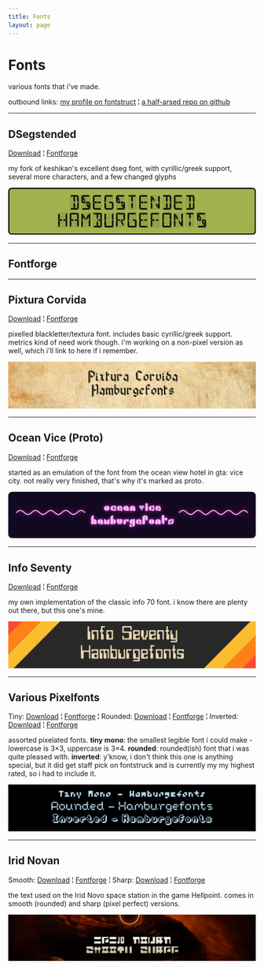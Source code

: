 ```yaml
---
title: Fonts
layout: page
---
```


# Fonts

various fonts that i've made.

outbound links: [my profile on fontstruct](https://www.fontstruct.com/fontstructors/1438889/jupitorr?order=by-balanced-rating) ¦ [a half-arsed repo on github](https://github.com/ZeusOfTheCrows/Fonts/)

---

## DSegstended

[Download](/assets/fonts/fontstruct/pixtura-corvida.ttf) ¦ [Fontforge](https://www.fontstruct.com/fontstructions/show/1954327/)

my fork of keshikan's excellent dseg font, with cyrillic/greek support, several more characters, and a few changed glyphs

![](/assets/images/fonts/dsegstended.png)

---

## Fontforge

---

## Pixtura Corvida

[Download](/assets/fonts/fontstruct/pixtura-corvida.ttf) ¦ [Fontforge](https://www.fontstruct.com/fontstructions/show/1954327/)

pixelled blackletter/textura font. includes basic cyrillic/greek support. metrics kind of need work though. i'm working on a non-pixel version as well, which i'll link to here if i remember.

![](/assets/images/fonts/fontstruct/pixtura-corvida.png)

---

## Ocean Vice (Proto)

[Download](/assets/fonts/fontstruct/ocean-vice-proto.ttf) ¦ [Fontforge](https://www.fontstruct.com/fontstructions/show/1950206/)

started as an emulation of the font from the ocean view hotel in gta: vice city. not really very finished, that's why it's marked as proto.

![](/assets/images/fonts/fontstruct/ocean-vice.png)

---

## Info Seventy

[Download](/assets/fonts/fontstruct/info-70.ttf) ¦ [Fontforge](https://www.fontstruct.com/fontstructions/show/1797228/)

my own implementation of the classic info 70 font. i know there are plenty out there, but this one's mine.

![](/assets/images/fonts/fontstruct/info-seventy.png)

---

## Various Pixelfonts

Tiny: [Download](/assets/fonts/fontstruct/tiny-mono.ttf) ¦ [Fontforge](https://www.fontstruct.com/fontstructions/show/1837063/) ¦ Rounded: [Download](/assets/fonts/fontstruct/rounded-pixelfont.ttf) ¦ [Fontforge](https://www.fontstruct.com/fontstructions/show/1411349/) ¦ Inverted: [Download](/assets/fonts/fontstruct/rounded-pixelfont.ttf) ¦ [Fontforge](https://www.fontstruct.com/fontstructions/show/1418874/)

assorted pixelated fonts. **tiny mono**: the smallest legible font i could make - lowercase is 3×3, uppercase is 3×4. **rounded**: rounded(ish) font that i was quite pleased with. **inverted**: y'know, i don't think this one is anything special, but it did get staff pick on fontstruck and is currently my my highest rated, so i had to include it.

![](/assets/images/fonts/fontstruct/various-pixelfonts.png)

---

## Irid Novan

Smooth: [Download](/assets/fonts/fontstruct/irid-novan-smooth.ttf) ¦ [Fontforge](https://www.fontstruct.com/fontstructions/show/1960809/) ¦ Sharp: [Download](/assets/fonts/fontstruct/irid-novan-sharp.ttf) ¦ [Fontforge](https://www.fontstruct.com/fontstructions/show/1960792/)

the text used on the Irid Novo space station in the game Hellpoint. comes in smooth (rounded) and sharp (pixel perfect) versions.

![](/assets/images/fonts/fontstruct/irid-novan.png)
